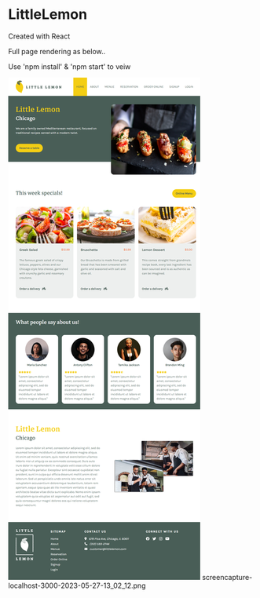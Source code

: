 # LittleLemon
Created with React

Full page rendering as below..

Use 'npm install' & 'npm start' to veiw

![website rendering](https://github.com/PratDesign/LittleLemon/blob/main/screencapture-localhost-3000-2023-05-27-13_02_12.png?raw=true)
screencapture-localhost-3000-2023-05-27-13_02_12.png
